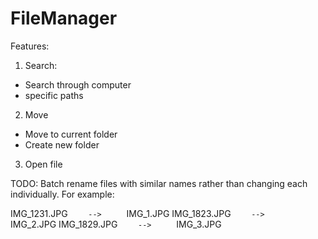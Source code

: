 # FileManager
Features: 

1. Search:
- Search through computer
- specific paths

2. Move
- Move to current folder
- Create new folder

3. Open file 

TODO: 
Batch rename files with similar names rather than changing each individually. 
For example:
 
IMG_1231.JPG ```     -->      ``` IMG_1.JPG
IMG_1823.JPG ```     -->      ``` IMG_2.JPG
IMG_1829.JPG ```     -->      ``` IMG_3.JPG
